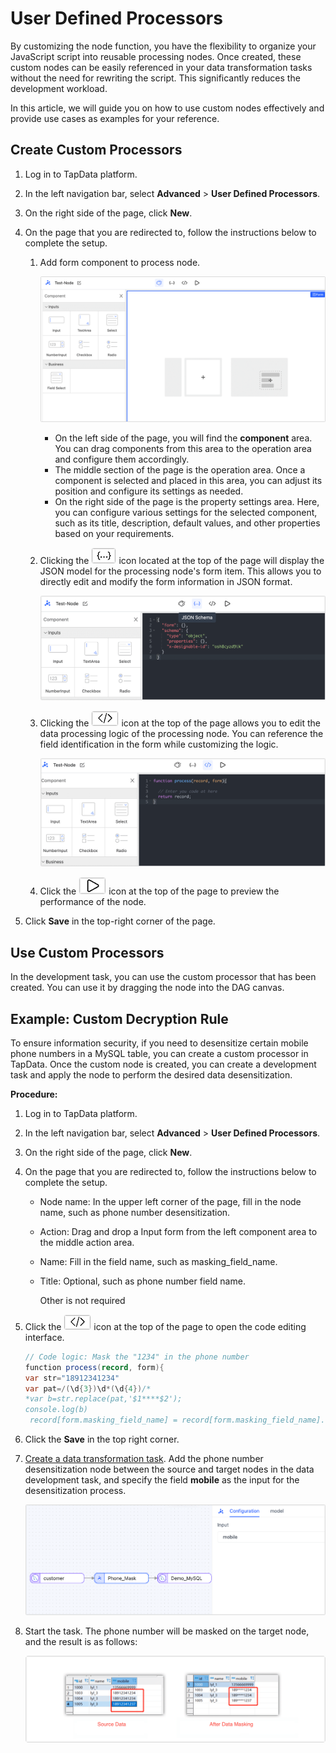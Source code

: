 # User Defined Processors

By customizing the node function, you have the flexibility to organize your JavaScript script into reusable processing nodes. Once created, these custom nodes can be easily referenced in your data transformation tasks without the need for rewriting the script. This significantly reduces the development workload. 

In this article, we will guide you on how to use custom nodes effectively and provide use cases as examples for your reference.



## Create Custom Processors

1. Log in to TapData platform.

2. In the left navigation bar, select **Advanced** >  **User Defined Processors**.

3. On the right side of the page, click **New**.

4. On the page that you are redirected to, follow the instructions below to complete the setup.

   1. Add form component to process node.

      ![](../../images/add_form_component_en.png)

      * On the left side of the page, you will find the **component** area. You can drag components from this area to the operation area and configure them accordingly.
      * The middle section of the page is the operation area. Once a component is selected and placed in this area, you can adjust its position and configure its settings as needed.
      * On the right side of the page is the property settings area. Here, you can configure various settings for the selected component, such as its title, description, default values, and other properties based on your requirements.

   2. Clicking  the ![](../../images/json_icon.png) icon located at the top of the page will display the JSON model for the processing node's form item. This allows you to directly edit and modify the form information in JSON format. 

      ![](../../images/json_schema_view_en.png)

   3. Clicking  the ![](../../images/code_icon.png) icon at the top of the page allows you to edit the data processing logic of the processing node. You can reference the field identification in the form while customizing the logic.

      ![](../../images/code_view_en.png)

   4. Click the ![](../../images/preview_icon.png) icon at the top of the page to preview the performance of the node.

5. Click **Save** in the top-right corner of the page.



## Use Custom Processors

In the development task, you can use the custom processor that has been created. You can use it by dragging the node into the DAG canvas.



## Example: Custom Decryption Rule

To ensure information security, if you need to desensitize certain mobile phone numbers in a MySQL table, you can create a custom processor in TapData. Once the custom node is created, you can create a development task and apply the node to perform the desired data desensitization.

**Procedure:**

1. Log in to TapData platform.

2. In the left navigation bar, select **Advanced** >  **User Defined Processors**.

3. On the right side of the page, click **New**.

4. On the page that you are redirected to, follow the instructions below to complete the setup.

   * Node name: In the upper left corner of the page, fill in the node name, such as phone number desensitization.

   * Action: Drag and drop a Input form from the left component area to the middle action area.

   * Name: Fill in the field name, such as masking_field_name.

   * Title: Optional, such as phone number field name.

      Other is not required

5. Click the ![](../../images/code_icon.png) icon at the top of the page to open the code editing interface.

   ```java
   // Code logic: Mask the "1234" in the phone number
   function process(record, form){
   var str="18912341234"
   var pat=/(\d{3})\d*(\d{4})/*
   *var b=str.replace(pat,'$1****$2');
   console.log(b)
    record[form.masking_field_name] = record[form.masking_field_name].replace("1234","****");
   ```

6. Click the **Save** in the top right corner.

7. [Create a data transformation task](../../data-transformation/create-views/README.md). Add the phone number desensitization node between the source and target nodes in the data development task, and specify the field **mobile** as the input for the desensitization process.

   ![Phone number desensitization](../../images/masking_mobile_en.png)

8. Start the task. The phone number will be masked on the target node, and the result is as follows:

   ![Desensitization result](../../images/desensitization_result_en.png)

